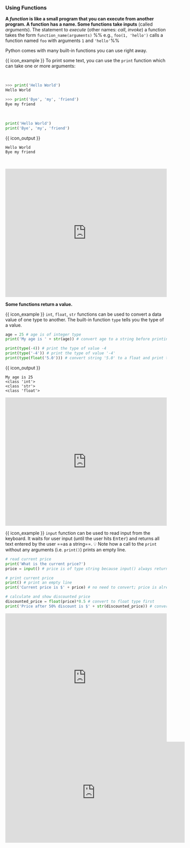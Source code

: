 ### Using Functions

**A _function_ is like a small program that you can execute from another program. A function has a name. Some functions take inputs** (called _arguments_). The statement to _execute_ (other names: _call_, _invoke_) a function takes the form `function_name(arguments)` %%&nbsp;e.g., `foo(1, 'hello')` calls a function named `foo` with arguments `1` and `'hello'`%% 

Python comes with many built-in functions you can use right away. 

{{ icon_example }} To print some text, you can use the `print` function which can take one or more arguments:

<tabs> 
  <tab header="Using the shell">

```python
>>> print('Hello World')
Hello World

>>> print('Bye', 'my', 'friend')
Bye my friend
```

  </tab>
  <tab header="Running as a script">

```python
print('Hello World')
print('Bye', 'my', 'friend')
```
{{ icon_output }}
```
Hello World
Bye my friend
```

  </tab>
</tabs>

<panel type="seamless" header="%%:computer: Try your own%%">

<iframe height="400px" width="100%" src="https://repl.it/@pythonbasics/helloworld?lite=true" scrolling="no" frameborder="no" allowtransparency="true" allowfullscreen="true" sandbox="allow-forms allow-pointer-lock allow-popups allow-same-origin allow-scripts allow-modals"></iframe>

</panel><p/>


**Some functions return a value.**

{{ icon_example }} `int`, `float`, `str` functions can be used to convert a data value of one type to another. The built-in function `type` tells you the type of a value.

```python
age = 25 # age is of integer type
print('My age is ' + str(age)) # convert age to a string before printing

print(type(-4)) # print the type of value -4
print(type('-4')) # print the type of value '-4'
print(type(float('5.0'))) # convert string '5.0' to a float and print the type
```
{{ icon_output }}
```
My age is 25
<class 'int'>
<class 'str'>
<class 'float'>
```
<panel type="seamless" header="%%:computer: Try your own%%">

<iframe height="400px" width="100%" src="https://repl.it/@pythonbasics/return-values?lite=true" scrolling="no" frameborder="no" allowtransparency="true" allowfullscreen="true" sandbox="allow-forms allow-pointer-lock allow-popups allow-same-origin allow-scripts allow-modals"></iframe>

</panel><p/>

{{ icon_example }} `input` function can be used to read input from the keyboard. It waits for user input (until the user hits <kbd>Enter</kbd>) and returns all text entered by the user ==as a string==. :bulb: Note how a call to the `print` without any arguments (i.e. `print()`) prints an empty line.

```python
# read current price
print('What is the current price?')
price = input() # price is of type string because input() always return a string

# print current price
print() # print an empty line
print('Current price is $' + price) # no need to convert; price is already a string

# calculate and show discounted price
discounted_price = float(price)*0.5 # convert to float type first
print('Price after 50% discount is $' + str(discounted_price)) # convert back to string
```

<panel type="seamless" header="%%:computer: Try your own%%">

<iframe height="400px" width="100%" src="https://repl.it/@pythonbasics/discounted?lite=true" scrolling="no" frameborder="no" allowtransparency="true" allowfullscreen="true" sandbox="allow-forms allow-pointer-lock allow-popups allow-same-origin allow-scripts allow-modals"></iframe>

</panel>

<panel type="seamless" header="%%:tv: Explanation of a similar Python program%%">

<iframe width="560" height="315" src="https://www.youtube.com/embed/buMTH6ICnqk?rel=0&showinfo=0&start=169&version=3" frameborder="0" allowfullscreen></iframe>

</panel>

<include src="exercisePanel.md" boilerplate var-title="Length of Names" var-file="e-lengthOfName.md" />